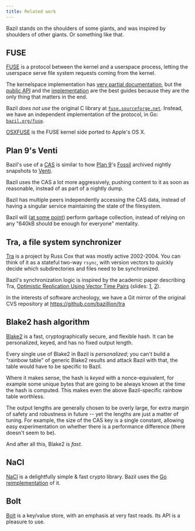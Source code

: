 ```yaml
---
title: Related work
---
```


Bazil stands on the shoulders of some giants, and was inspired by
shoulders of other giants. Or something like that.

## <span id="fuse"/> FUSE

[FUSE](https://en.wikipedia.org/wiki/Filesystem_in_Userspace) is a
protocol between the kernel and a userspace process, letting the
userspace serve file system requests coming from the kernel.

The kernelspace implementation has
[very partial documentation](https://www.kernel.org/doc/Documentation/filesystems/fuse.txt),
but the
[public API](https://git.kernel.org/cgit/linux/kernel/git/torvalds/linux.git/tree/include/uapi/linux/fuse.h)
and the
[implementation](https://git.kernel.org/cgit/linux/kernel/git/torvalds/linux.git/tree/fs/fuse)
are the best guides because they are the only thing that matters in
the end.

Bazil *does not use* the original C library at
[`fuse.sourceforge.net`](http://fuse.sourceforge.net/). Instead, we
have an independent implementation of the protocol, in Go:
[`bazil.org/fuse`](http://bazil.org/fuse/).

[OSXFUSE](http://osxfuse.github.io/) is the FUSE kernel side ported to
Apple's OS X.


## <span id="venti"/> Plan 9's Venti

Bazil's use of a [CAS](#cas) is similar to how
[Plan 9](http://doc.cat-v.org/plan_9/)'s
[Fossil](http://doc.cat-v.org/plan_9/4th_edition/papers/fossil/)
archived nightly snapshots to
[Venti](http://doc.cat-v.org/plan_9/4th_edition/papers/venti/).

Bazil uses the CAS a lot more aggressively, pushing content to it as
soon as reasonable, instead of as part of a nightly dump.

Bazil has multiple peers independently accessing the CAS data, instead
of having a singular service maintaining the state of the filesystem.

Bazil will ([at some point](/doc/status#limits-gc)) perform garbage
collection, instead of relying on any "640kB should be enough for
everyone" mentality.

## <span id="tra"/> Tra, a file system synchronizer

[Tra](http://swtch.com/tra/) is a project by Russ Cox that was mostly
active 2002-2004. You can think of it as a stateful two-way `rsync`,
with version vectors to quickly decide which subdirectories and files
need to be synchronized.

Bazil's synchronization logic is inspired by the academic paper
describing Tra,
[Optimistic Replication Using Vector Time Pairs](http://publications.csail.mit.edu/tmp/MIT-CSAIL-TR-2005-014.pdf)
(slides: [1](http://swtch.com/~rsc/talks/group01-tra.pdf),
[2](http://swtch.com/~rsc/talks/group02-version.pdf)).

In the interests of software archeology, we have a Git mirror of the
original CVS repository at https://github.com/bazillion/tra

## <span id="blake2"/> Blake2 hash algorithm

[Blake2](https://blake2.net/) is a fast, cryptographically secure, and
flexible hash. It can be personalized, keyed, and has no fixed output
length.

Every single use of Blake2 in Bazil is *personalized*; you can't build
a "rainbow table" of generic Blake2 results and attack Bazil with
that, the table would have to be specific to Bazil.

Where it makes sense, the hash is *keyed* with a nonce-equivalent, for
example some unique bytes that are going to be always known at the
time the hash is computed. This makes even the above Bazil-specific
rainbow table worthless.

The output lengths are generally chosen to be overly large, for extra
margin of safety and robustness in future -- yet the lengths are just
a matter of tuning. For example, the size of the CAS key is a single
constant, allowing easy experimentation on whether there is a
performance difference (there doesn't seem to be).

And after all this, Blake2 is *fast*.

## <span id="nacl"/>NaCl

[NaCl](http://nacl.cr.yp.to/) is a delightfully simple & fast crypto
library. Bazil uses the
[Go reimplementation](http://godoc.org/code.google.com/p/go.crypto/nacl)
of it.

## <span id="bolt"/>Bolt

[Bolt](https://github.com/boltdb/bolt) is a key/value store, with an
emphasis at very fast reads. Its API is a pleasure to use.
